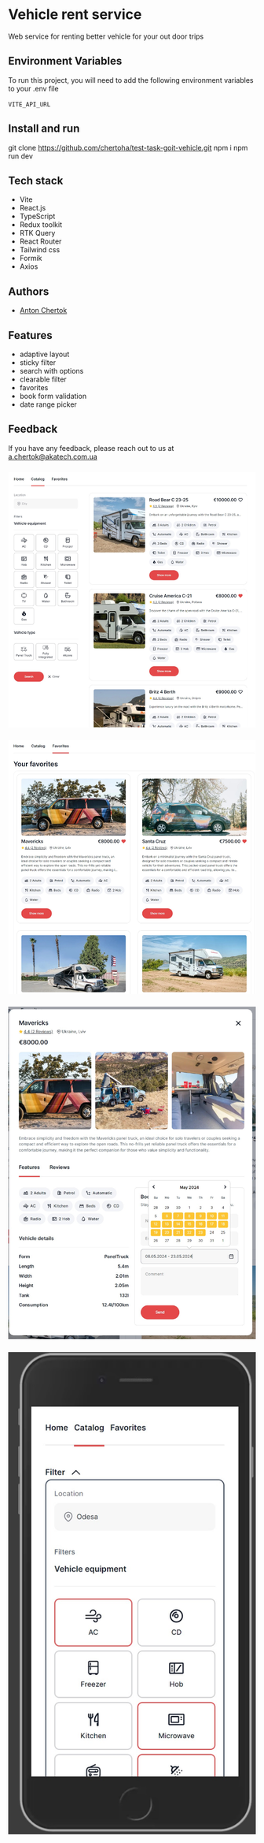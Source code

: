 # Vehicle rent service

Web service for renting better vehicle for your out door trips

## Environment Variables

To run this project, you will need to add the following environment variables to your .env file

`VITE_API_URL`

## Install and run

git clone https://github.com/chertoha/test-task-goit-vehicle.git
npm i
npm run dev

## Tech stack

- Vite
- React.js
- TypeScript
- Redux toolkit
- RTK Query
- React Router
- Tailwind css
- Formik
- Axios

## Authors

- [Anton Chertok](https://github.com/chertoha)

## Features

- adaptive layout
- sticky filter
- search with options
- clearable filter
- favorites
- book form validation
- date range picker

## Feedback

If you have any feedback, please reach out to us at a.chertok@akatech.com.ua

###

![Catalog page](./screenshots/catalog_page.jpg)

###

![Favorites page](./screenshots/favorites_page.jpg)

###

![Modal window](./screenshots/modal_window.jpg)

###

![Adaptive filter](./screenshots/adaptive_filter.jpg)

